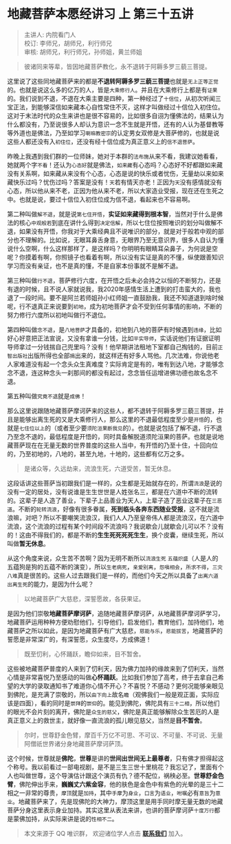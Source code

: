 # 地藏菩萨本愿经讲习 上 第三十五讲

> 主讲人: 内院看门人 <br />
> 校订: 李师兄，胡师兄，利行师兄 <br />
> 审核: 胡师兄，利行师兄，孙师姐，黄兰师姐 <br />

> 彼诸同来等辈，皆因地藏菩萨教化，永不退转于阿耨多罗三藐三菩提。

这里说了这些同地藏菩萨来的都是**不退转阿耨多罗三藐三菩提**也就是`无上正等正觉`的。也就是说这么多的亿万的人，皆是`大乘修行人`。并且在大乘修行上都是有`证果`的。我们说到不退，不退在大乘主要是四种，第一种经过了`十信位`，从初次听闻三宝正法，到能够深信如来藏本心自性常住不灭，这样才叫做经过十信位入初住位。这对于末法时代的众生来讲也是很不容易的，比如很多自诩为懂佛法的，结果认为什么都没有，乃至说很多人却认为意识一念不生就是开悟，还有的人认为基督教等等外道也是佛法，乃至如学习`喇嘛教密宗`的认定男女双修是大菩萨修的，也就是说这些人都还没有入`初住位`，还没有经十信位成为真正意义上的`信不退菩萨`。

昨晚上我遇到我们群的一位师妹，她对于本群的`法布施`从来不看，我建议她看看，她就两个字`不看`！还认为`心态好`就是佛法，`如来藏`有心态吗？心态好不好都跟如来藏没有关系啊，如来藏从来没有个心态，心态是说的快乐或者忧伤，无量劫以来如来藏快乐过吗？忧伤过吗？答案是没有！`天`若有情天亦老！正因为`天`没有感情就没有心态，所以他从来不老，正因为他从来不老，所以大家造业受报，现在还在生死之中。也就是说，要过十信位入初住位成为信不退，看起来也不容易啊。

第二种叫做`解不退`，就是说`第七住开悟`，**实证如来藏得到根本智**，当然对于什么是佛法的核心`中观般若`到底在讲什么得到`决定信解`，所以七住位按照唯识的划分叫做解不退，如果没有开悟，你我对于大乘经典且不说唯识的部分，就是对于般若中观的部分也不理解的。比如说，无眼耳鼻舌身意，无眼界乃至无意识界，很多人自认为懂说什么空啊，什么这样那样了，是这样吗？你明明有眼睛耳朵鼻子，为何说是空呢？你摸着有啊，你照镜子也看着有啊，所以没有实证是真的不懂，纵使跟善知识学习而没有亲证，也不是真的懂，不是自家本份事就不是解不退。

第三种叫做`行不退`，菩萨修行六度，在开悟之后未必会持之以恒的不断努力，还是有退的时候，且不说人家就说我，我2020年感情生活上遭到的打击蛮大的，我也退了一段时间。要不是阿兰若师姐孙小红师姐一直鼓励我，我还不知道退到啥时候呢，行不退真正来说要到`初地`，成为初地菩萨才会不受到任何事情的影响，不断的努力修行六度所以初地叫做行不退位。

第四种叫做`念不退`，是`八地菩萨`才具备的，初地到八地的菩萨有时候遇到`违缘`，比如好心好意把正法宣说，又没有拿谁一分钱，比如`平实导师`，实话说他们有证据证明导师拿过一分钱揣自己兜里吗？没有！他早期讲法租地下室都自己掏钱的，目前`正智出版社`出版所得也全部`捐`出来的，就这样还有好多人骂他。几次法难，你说他老人家难道没有起一个念头众生真难度？实际肯定是有的，唯有到达八地，才能够念念不退，连这种念头一刹那间的都没有起过，念念皆任运增进佛功德也故名念不退。

第五种叫做`究竟不退`就是`成佛`！

那么这里说跟随地藏菩萨摩诃萨来的这些人，都不退转于阿耨多罗三藐三菩提，并且是能够出离生死的又是大乘修行人，那么这里的不退最低程度至少是`开悟`的，也就是`七住位以上`的（或者至少要`须陀洹果断我见`的）。也就是说包括了解不退，行不退乃至念不退的，最低程度是开悟的，同时具备解脱道须陀洹果的菩萨。也就是说地藏菩萨现在在无量无数的世界普度的这些人当中，有开悟的乃至十住，十回向位的，乃至初地的，八地的，甚至九地，十地的，这些都有亿万之多。

> 是诸众等，久远劫来，流浪生死，六道受苦，暂无休息。

这段话讲这些菩萨当初跟我们是一样的，众生都是无始就存在的，所谓`流浪`是说的没有一定的居处，没有说谁是生生世世是人姓张名三，都是在六道中不断的流转的。这辈子是人造了善业，下辈子上品善业为天人，上辈子造了恶业这辈子在`三恶道`。不断的`轮转流浪`，好像有很多眷属，**死到临头各奔东西随业受报**，这不就是流浪嘛，对吧？所以不要嘲笑流浪汉，我们人人乃至皇帝伟人都是流浪汉，在六道中流浪，这个流浪的过程有某个时间段不流浪吗？我说歇会儿就歇会儿可以不？没有的！这由不得我们的，都是不断的**生生死死死死生生**，换个皮囊，继续生死，所以叫做**暂无休息**。

从这个角度来说，众生苦不苦啊？因为无明不断所以`流浪生死` `五蕴炽盛`（人是人的五蕴狗是狗的五蕴不断的演变），所以`生老病死`，`亲爱别离`，`怨嗔相会`，`所求不得`，`三灾八难`真是很苦的。这些人过去跟我们是一样的，而他们今天之所以具备了`出离六道` `出离生死`的能力，是因为什么呢？

> 以地藏菩萨广大慈悲，深誓愿故，各获果证。

是因为他们崇敬**地藏菩萨摩诃萨**，追随地藏菩萨摩诃萨，从地藏菩萨摩诃萨学习，地藏菩萨运用种种方便劝慰他们，引导他们，启发他们，教育他们，加持他们，地藏菩萨之所以如此，是因为地藏菩萨有广大慈悲，`慈能与乐`，`悲能拔苦`，地藏菩萨的誓愿是非常深广的，有深誓愿，众生度尽，方成佛道！

> 既至忉利，心怀踊跃，瞻仰如来，目不暂舍。

这些被地藏菩萨普度的人来到了忉利天，因为佛力加持的缘故来到了忉利天，当然心情是非常喜悦乃至感动的叫做**心怀踊跃**。比如我们参加了高考，终于去拿自己希望的大学的录取通知书了难道你心情不开心？不喜悦？不感动？更何况能够亲眼见到佛陀，是充满了崇敬的，所以`由下向上`故名`瞻`（观佛我们一般是观正面，实际应该是四面），看的同时是`崇拜`的`崇仰`的。能见到佛陀，佛陀具有`三十二相`，所以他们的眼光不会片刻的离开，佛陀是`众生的慈父`，佛陀是真正能够解除众生苦厄的人是真正意义上的救世主，就好像一直流浪的孤儿眼见慈父，当然是**目不暂舍**。

> 尔时，世尊舒金色臂，摩百千万亿不可思、不可议、不可量、不可说、无量阿僧祇世界诸分身地藏菩萨摩诃萨顶。

这个时候，世尊就是**佛陀**，**世尊**是讲的**世间出世间无上最尊者**，只有佛才担得起这个称号。我以前看过一部电视剧，是不是三生三世十里桃花？我忘记了，里面有个人也叫做世尊，这个导演估计跟这个演员有仇？德不配位，祸秧必至。**世尊舒金色臂**，佛陀伸出手来，**巍巍丈六紫金容**，他的肤色是金色中有紫色的光晕的是三十二相之一非常的尊贵，`摩顶`就是`加持`，其中`手摩`为`身业`，`口言`为`语业`，`咐嘱`必有`意旨`为`意业`。地藏菩萨来了，先是现佛陀的大神力，摩顶这里是用手同时摩无量无数的地藏菩萨分身这里表示身业加持。其实这里从表法来讲，也讲的菩萨摩诃萨`十度万行`都是蒙佛加持，从实际来讲是说的`性相不二`。

> 本文来源于 QQ 唯识群， 欢迎诸位学人点击 **[联系我们](https://mp.weixin.qq.com/s/lZCfWjmLjgNR165Tx4_bCQ)** 加入。
